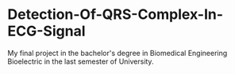 # Detection-Of-QRS-Complex-In-ECG-Signal
My final project in the bachelor's degree in Biomedical Engineering Bioelectric in the last semester of University.
